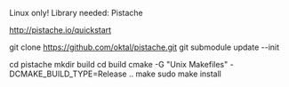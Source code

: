 Linux only!
Library needed: Pistache


http://pistache.io/quickstart

git clone https://github.com/oktal/pistache.git
git submodule update --init

cd pistache
mkdir build
cd build
cmake -G "Unix Makefiles" -DCMAKE_BUILD_TYPE=Release ..
make
sudo make install
